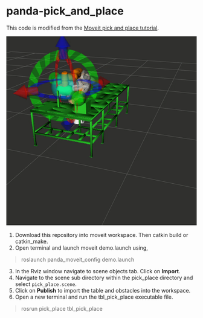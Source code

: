 # panda-pick_and_place
This code is modified from the [Moveit pick and place tutorial](http://docs.ros.org/en/kinetic/api/moveit_tutorials/html/doc/pick_place/pick_place_tutorial.html).

![output image](/outputs/output.gif) 

1. Download this repository into moveit workspace. Then catkin build or catkin_make.
2. Open terminal and launch moveit demo.launch using,
> roslaunch panda_moveit_config demo.launch 
3. In the Rviz window navigate to scene objects tab. Click on **Import**.
4. Navigate to the scene sub directory within the pick_place directory and select ```pick_place.scene```.
5. Click on **Publish** to import the table and obstacles into the workspace.
6. Open a new terminal and run the tbl_pick_place executable file. 
> rosrun pick_place tbl_pick_place   
